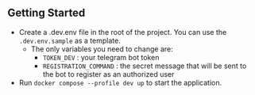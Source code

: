 ## Getting Started
- Create a .dev.env file in the root of the project. You can use the `.dev.env.sample` as a template.
  - The only variables you need to change are: 
    - `TOKEN_DEV` : your telegram bot token
    - `REGISTRATION_COMMAND` : the secret message that will be sent to the bot to register as an authorized user
- Run `docker compose --profile dev up` to start the application.
